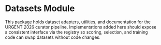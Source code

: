 # Datasets Module

This package holds dataset adapters, utilities, and documentation for the URGENT 2026 curator pipeline. Implementations added here should expose a consistent interface via the registry so scoring, selection, and training code can swap datasets without code changes.
